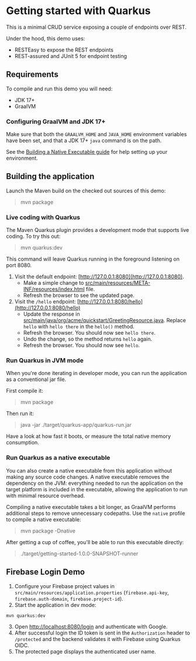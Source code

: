 # Getting started with Quarkus

This is a minimal CRUD service exposing a couple of endpoints over REST.

Under the hood, this demo uses:

- RESTEasy to expose the REST endpoints
- REST-assured and JUnit 5 for endpoint testing

## Requirements

To compile and run this demo you will need:

- JDK 17+
- GraalVM

### Configuring GraalVM and JDK 17+

Make sure that both the `GRAALVM_HOME` and `JAVA_HOME` environment variables have
been set, and that a JDK 17+ `java` command is on the path.

See the [Building a Native Executable guide](https://quarkus.io/guides/building-native-image-guide)
for help setting up your environment.

## Building the application

Launch the Maven build on the checked out sources of this demo:

> mvn package

### Live coding with Quarkus

The Maven Quarkus plugin provides a development mode that supports
live coding. To try this out:

> mvn quarkus:dev

This command will leave Quarkus running in the foreground listening on port 8080.

1. Visit the default endpoint: [http://127.0.0.1:8080](http://127.0.0.1:8080).
    - Make a simple change to [src/main/resources/META-INF/resources/index.html](src/main/resources/META-INF/resources/index.html) file.
    - Refresh the browser to see the updated page.
2. Visit the `/hello` endpoint: [http://127.0.0.1:8080/hello](http://127.0.0.1:8080/hello)
    - Update the response in [src/main/java/org/acme/quickstart/GreetingResource.java](src/main/java/org/acme/quickstart/GreetingResource.java). Replace `hello` with `hello there` in the `hello()` method.
    - Refresh the browser. You should now see `hello there`.
    - Undo the change, so the method returns `hello` again.
    - Refresh the browser. You should now see `hello`.

### Run Quarkus in JVM mode

When you're done iterating in developer mode, you can run the application as a
conventional jar file.

First compile it:

> mvn package

Then run it:

> java -jar ./target/quarkus-app/quarkus-run.jar

Have a look at how fast it boots, or measure the total native memory consumption.

### Run Quarkus as a native executable

You can also create a native executable from this application without making any
source code changes. A native executable removes the dependency on the JVM:
everything needed to run the application on the target platform is included in
the executable, allowing the application to run with minimal resource overhead.

Compiling a native executable takes a bit longer, as GraalVM performs additional
steps to remove unnecessary codepaths. Use the  `native` profile to compile a
native executable:

> mvn package -Dnative

After getting a cup of coffee, you'll be able to run this executable directly:

> ./target/getting-started-1.0.0-SNAPSHOT-runner

## Firebase Login Demo

1. Configure your Firebase project values in `src/main/resources/application.properties` (`firebase.api-key`, `firebase.auth-domain`, `firebase.project-id`).
2. Start the application in dev mode:

```bash
mvn quarkus:dev
```

3. Open [http://localhost:8080/login](http://localhost:8080/login) and authenticate with Google.
4. After successful login the ID token is sent in the `Authorization` header to `/protected` and the backend validates it with Firebase using Quarkus OIDC.
5. The protected page displays the authenticated user name.

